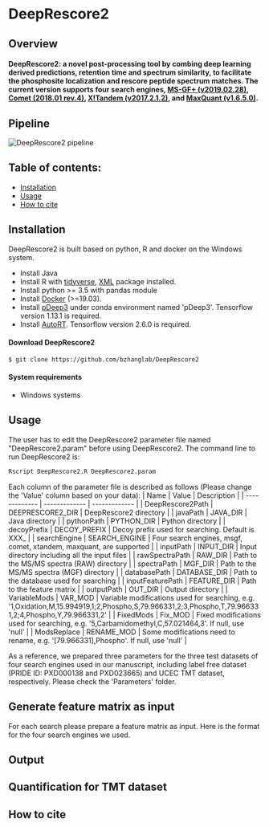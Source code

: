 # DeepRescore2

## Overview

#### DeepRescore2: a novel post-processing tool by combing deep learning derived predictions, retention time and spectrum similarity, to facilitate the phosphosite localization and rescore peptide spectrum matches. The current version supports four search engines, [MS-GF+ (v2019.02.28)](https://github.com/MSGFPlus/msgfplus), [Comet (2018.01 rev.4)](http://comet-ms.sourceforge.net/), [X!Tandem (v2017.2.1.2)](https://www.thegpm.org/TANDEM/), and [MaxQuant (v1.6.5.0)](https://maxquant.org/).


## Pipeline

![DeepRescore2 pipeline](Images/Pipeline.png)

## Table of contents:

- [Installation](#Installation)
- [Usage](#Usage)
- [How to cite](#How-to-cite)

## Installation
DeepRescore2 is built based on python, R and docker on the Windows system. 
* Install Java
* Install R with [tidyverse](https://www.tidyverse.org/packages/), [XML](https://cran.r-project.org/web/packages/XML/index.html) package installed.
* Install python >= 3.5 with pandas module
* Install [Docker](https://docs.docker.com/install/) (>=19.03).
* Install [pDeep3](https://github.com/pFindStudio/pDeep3) under conda environment named 'pDeep3'. Tensorflow version 1.13.1 is required.
* Install [AutoRT](https://github.com/bzhanglab/AutoRT). Tensorflow version 2.6.0 is required.

#### Download DeepRescore2

```shell
$ git clone https://github.com/bzhanglab/DeepRescore2
```

#### System requirements

* Windows systems

## Usage

The user has to edit the DeepRescore2 parameter file named "DeepRescore2.param" before using DeepRescore2. The command line to run DeepRescore2 is:

```R
Rscript DeepRescore2.R DeepRescore2.param
```

Each column of the parameter file is described as follows (Please change the 'Value' column based on your data):
| Name  | Value | Description |
| -------------  | ------------- | ------------- |
| DeepRescore2Path  | DEEPRESCORE2_DIR  | DeepRescore2 directory |
| javaPath  | JAVA_DIR  | Java directory |
| pythonPath  | PYTHON_DIR  | Python directory |
| decoyPrefix  | DECOY_PREFIX  | Decoy prefix used for searching. Default is XXX_ |
| searchEngine  | SEARCH_ENGINE  | Four search engines, msgf, comet, xtandem, maxquant, are supported |
| inputPath  | INPUT_DIR  | Input directory including all the input files |
| rawSpectraPath  | RAW_DIR  | Path to the MS/MS spectra (RAW) directory |
| spectraPath  | MGF_DIR  | Path to the MS/MS spectra (MGF) directory |
| databasePath  | DATABASE_DIR  | Path to the database used for searching |
| inputFeaturePath  | FEATURE_DIR  | Path to the feature matrix |
| outputPath  | OUT_DIR  | Output directory |
| VariableMods  | VAR_MOD  | Variable modifications used for searching, e.g. '1,Oxidation,M,15.994919,1;2,Phospho,S,79.966331,2;3,Phospho,T,79.966331,2;4,Phospho,Y,79.966331,2' |
| FixedMods  | Fix_MOD  | Fixed modifications used for searching, e.g. '5,Carbamidomethyl,C,57.021464,3'. If null, use 'null' |
| ModsReplace  | RENAME_MOD  | Some modifications need to rename, e.g. '[79.966331],Phospho'. If null, use 'null' |

As a reference, we prepared three parameters for the three test datasets of four search engines used in our manuscript, including label free dataset (PRIDE ID: PXD000138 and PXD023665) and UCEC TMT dataset, respectively. Please check the 'Parameters' folder.

## Generate feature matrix as input
For each search please prepare a feature matrix as input. Here is the format for the four search engines we used.

## Output

## Quantification for TMT dataset

## How to cite

